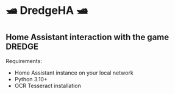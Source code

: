 #     🛥️ DredgeHA 🛥️ 
## Home Assistant interaction with the game DREDGE

Requirements:
- Home Assistant instance on your local network
- Python 3.10+
- OCR Tesseract installation
  
